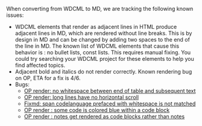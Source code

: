 When converting from WDCML to MD, we are tracking the following known issues:

* WDCML elements that render as adjacent lines in HTML produce adjacent lines in MD, which are rendered without line breaks.  This is by design in MD and can be changed by adding two spaces to the end of the line in MD.  The known list of WDCML elements that cause this behavior is : no bullet lists, const lists.  This requires manual fixing.  You could try searching your WDCML project for these elements to help you find affected topics.
* Adjacent bold and italics do not render correctly.  Known rendering bug on OP, ETA for a fix is 4/6.
* Bugs:
    * [OP render: no whitespace between end of table and subsequent text](https://mseng.visualstudio.com/DefaultCollection/VSChina/_workitems?_a=edit&id=557103)
    * [OP render: long lines have no horizontal scroll](https://mseng.visualstudio.com/DefaultCollection/VSChina/_workitems?_a=edit&id=557096)
    * [Fixmd: span codelanguage prefaced with whitespace is not matched](https://microsoft.visualstudio.com/DefaultCollection/OS/_workitems?_a=edit&id=7091522)
    * [OP render : some code is colored blue within a code block](https://mseng.visualstudio.com/DefaultCollection/VSChina/_workitems/edit/556873?fullScreen=false)
    * [OP render : notes get rendered as code blocks rather than notes](https://mseng.visualstudio.com/DefaultCollection/VSChina/_workitems/edit/556860?fullScreen=false)
